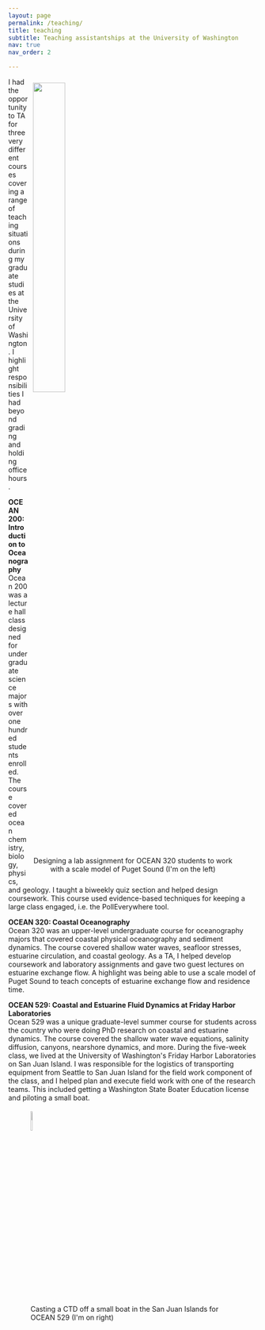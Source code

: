 ```yaml
---
layout: page
permalink: /teaching/
title: teaching
subtitle: Teaching assistantships at the University of Washington
nav: true
nav_order: 2

---
```

<figure>
<div class = "col one last">
 <div style="float:right; padding: 10px">
    <img src="{{ site.baseurl }}/assets/img/teaching1.jpg" width= "40%"; height= "40%">
    <figcaption><center>Designing a lab assignment for OCEAN 320 students to work with a scale model of Puget Sound (I'm on the left)</center></figcaption>
 </div>
</div>
</figure>

I had the opportunity to TA for three very different courses covering a range of teaching situations during my graduate studies at the University of Washington. I highlight responsibilities I had beyond grading and holding office hours.

<strong>OCEAN 200: Introduction to Oceanography</strong><br>
Ocean 200 was a lecture hall class designed for undergraduate science majors with over one hundred students enrolled. The course covered ocean chemistry, biology, physics, and geology. I taught a biweekly quiz section and helped design coursework. This course used evidence-based techniques for keeping a large class engaged, i.e. the PollEverywhere tool.
    
<strong>OCEAN 320: Coastal Oceanography</strong><br>
Ocean 320 was an upper-level undergraduate course for oceanography majors that covered coastal physical oceanography and sediment dynamics. The course covered shallow water waves, seafloor stresses, estuarine circulation, and coastal geology. As a TA, I helped develop coursework and laboratory assignments and gave two guest lectures on estuarine exchange flow. A highlight was being able to use a scale model of Puget Sound to teach concepts of estuarine exchange flow and residence time.

<strong>OCEAN 529: Coastal and Estuarine Fluid Dynamics at Friday Harbor Laboratories</strong><br>
Ocean 529 was a unique graduate-level summer course for students across the country who were doing PhD research on coastal and estuarine dynamics. The course covered the shallow water wave equations, salinity diffusion, canyons, nearshore dynamics, and more. During the five-week class, we lived at the University of Washington's Friday Harbor Laboratories on San Juan Island. I was responsible for the logistics of transporting equipment from Seattle to San Juan Island for the field work component of the class, and I helped plan and execute field work with one of the research teams. This included getting a Washington State Boater Education license and piloting a small boat.

<figure>
<div class = "col one last">
 <div style="float:left; padding: 5px">
    <img src="{{ site.baseurl }}/assets/img/IMG-20190816-WA0002.jpg"  width= "10%"; height= "10%">
    <figcaption>Casting a CTD off a small boat in the San Juan Islands for OCEAN 529 (I'm on right)</figcaption>
 </div>
</div>
</figure>

